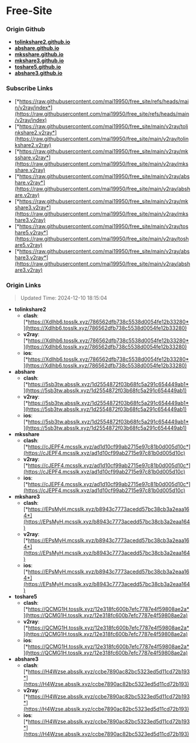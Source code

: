 # Free-Site

### Origin Github

- [**tolinkshare2.github.io**](https://github.com/tolinkshare2/tolinkshare2.github.io)
- [**abshare.github.io**](https://github.com/abshare/abshare.github.io)
- [**mksshare.github.io**](https://github.com/mksshare/mksshare.github.io)
- [**mkshare3.github.io**](https://github.com/mkshare3/mkshare3.github.io)
- [**toshare5.github.io**](https://github.com/toshare5/toshare5.github.io)
- [**abshare3.github.io**](https://github.com/abshare3/abshare3.github.io)

### Subscribe Links

- [*https://raw.githubusercontent.com/mai19950/free_site/refs/heads/main/v2ray/index*](https://raw.githubusercontent.com/mai19950/free_site/refs/heads/main/v2ray/index)
- [*https://raw.githubusercontent.com/mai19950/free_site/main/v2ray/tolinkshare2.v2ray*](https://raw.githubusercontent.com/mai19950/free_site/main/v2ray/tolinkshare2.v2ray)
- [*https://raw.githubusercontent.com/mai19950/free_site/main/v2ray/mksshare.v2ray*](https://raw.githubusercontent.com/mai19950/free_site/main/v2ray/mksshare.v2ray)
- [*https://raw.githubusercontent.com/mai19950/free_site/main/v2ray/abshare.v2ray*](https://raw.githubusercontent.com/mai19950/free_site/main/v2ray/abshare.v2ray)
- [*https://raw.githubusercontent.com/mai19950/free_site/main/v2ray/mkshare3.v2ray*](https://raw.githubusercontent.com/mai19950/free_site/main/v2ray/mkshare3.v2ray)
- [*https://raw.githubusercontent.com/mai19950/free_site/main/v2ray/toshare5.v2ray*](https://raw.githubusercontent.com/mai19950/free_site/main/v2ray/toshare5.v2ray)
- [*https://raw.githubusercontent.com/mai19950/free_site/main/v2ray/abshare3.v2ray*](https://raw.githubusercontent.com/mai19950/free_site/main/v2ray/abshare3.v2ray)

### Origin Links

> Updated Time: 2024-12-10 18:15:04

- **tolinkshare2**
  - **clash**: [*https://XdIhb6.tosslk.xyz/786562dfb738c5538d0054fe12b33280*](https://XdIhb6.tosslk.xyz/786562dfb738c5538d0054fe12b33280)
  - **v2ray**: [*https://XdIhb6.tosslk.xyz/786562dfb738c5538d0054fe12b33280*](https://XdIhb6.tosslk.xyz/786562dfb738c5538d0054fe12b33280)
  - **ios**: [*https://XdIhb6.tosslk.xyz/786562dfb738c5538d0054fe12b33280*](https://XdIhb6.tosslk.xyz/786562dfb738c5538d0054fe12b33280)
- **abshare**
  - **clash**: [*https://5sb3tw.absslk.xyz/1d2554872f03b68fc5a291c654449ab1*](https://5sb3tw.absslk.xyz/1d2554872f03b68fc5a291c654449ab1)
  - **v2ray**: [*https://5sb3tw.absslk.xyz/1d2554872f03b68fc5a291c654449ab1*](https://5sb3tw.absslk.xyz/1d2554872f03b68fc5a291c654449ab1)
  - **ios**: [*https://5sb3tw.absslk.xyz/1d2554872f03b68fc5a291c654449ab1*](https://5sb3tw.absslk.xyz/1d2554872f03b68fc5a291c654449ab1)
- **mksshare**
  - **clash**: [*https://cJEPF4.mcsslk.xyz/ad1d10cf99ab2715e97c81b0d005d10c*](https://cJEPF4.mcsslk.xyz/ad1d10cf99ab2715e97c81b0d005d10c)
  - **v2ray**: [*https://cJEPF4.mcsslk.xyz/ad1d10cf99ab2715e97c81b0d005d10c*](https://cJEPF4.mcsslk.xyz/ad1d10cf99ab2715e97c81b0d005d10c)
  - **ios**: [*https://cJEPF4.mcsslk.xyz/ad1d10cf99ab2715e97c81b0d005d10c*](https://cJEPF4.mcsslk.xyz/ad1d10cf99ab2715e97c81b0d005d10c)
- **mkshare3**
  - **clash**: [*https://EPsMyH.mcsslk.xyz/b8943c7773acedd57bc38cb3a2eaa164*](https://EPsMyH.mcsslk.xyz/b8943c7773acedd57bc38cb3a2eaa164)
  - **v2ray**: [*https://EPsMyH.mcsslk.xyz/b8943c7773acedd57bc38cb3a2eaa164*](https://EPsMyH.mcsslk.xyz/b8943c7773acedd57bc38cb3a2eaa164)
  - **ios**: [*https://EPsMyH.mcsslk.xyz/b8943c7773acedd57bc38cb3a2eaa164*](https://EPsMyH.mcsslk.xyz/b8943c7773acedd57bc38cb3a2eaa164)
- **toshare5**
  - **clash**: [*https://QCMG1H.tosslk.xyz/12e318fc600b7efc7787e4f59808ae2a*](https://QCMG1H.tosslk.xyz/12e318fc600b7efc7787e4f59808ae2a)
  - **v2ray**: [*https://QCMG1H.tosslk.xyz/12e318fc600b7efc7787e4f59808ae2a*](https://QCMG1H.tosslk.xyz/12e318fc600b7efc7787e4f59808ae2a)
  - **ios**: [*https://QCMG1H.tosslk.xyz/12e318fc600b7efc7787e4f59808ae2a*](https://QCMG1H.tosslk.xyz/12e318fc600b7efc7787e4f59808ae2a)
- **abshare3**
  - **clash**: [*https://H4Wzse.absslk.xyz/ccbe7890ac82bc5323ed5d11cd72b193*](https://H4Wzse.absslk.xyz/ccbe7890ac82bc5323ed5d11cd72b193)
  - **v2ray**: [*https://H4Wzse.absslk.xyz/ccbe7890ac82bc5323ed5d11cd72b193*](https://H4Wzse.absslk.xyz/ccbe7890ac82bc5323ed5d11cd72b193)
  - **ios**: [*https://H4Wzse.absslk.xyz/ccbe7890ac82bc5323ed5d11cd72b193*](https://H4Wzse.absslk.xyz/ccbe7890ac82bc5323ed5d11cd72b193)
